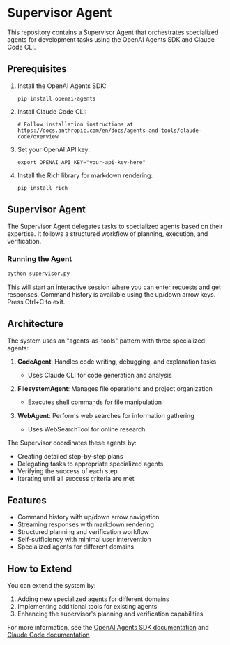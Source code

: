# Supervisor Agent

This repository contains a Supervisor Agent that orchestrates specialized agents for development tasks using the OpenAI Agents SDK and Claude Code CLI.

## Prerequisites

1. Install the OpenAI Agents SDK:
   ```
   pip install openai-agents
   ```

2. Install Claude Code CLI:
   ```
   # Follow installation instructions at https://docs.anthropic.com/en/docs/agents-and-tools/claude-code/overview
   ```

3. Set your OpenAI API key:
   ```
   export OPENAI_API_KEY="your-api-key-here"
   ```

4. Install the Rich library for markdown rendering:
   ```
   pip install rich
   ```

## Supervisor Agent

The Supervisor Agent delegates tasks to specialized agents based on their expertise. It follows a structured workflow of planning, execution, and verification.

### Running the Agent

```bash
python supervisor.py
```

This will start an interactive session where you can enter requests and get responses. Command history is available using the up/down arrow keys. Press Ctrl+C to exit.

## Architecture

The system uses an "agents-as-tools" pattern with three specialized agents:

1. **CodeAgent**: Handles code writing, debugging, and explanation tasks
   - Uses Claude CLI for code generation and analysis

2. **FilesystemAgent**: Manages file operations and project organization
   - Executes shell commands for file manipulation

3. **WebAgent**: Performs web searches for information gathering
   - Uses WebSearchTool for online research

The Supervisor coordinates these agents by:
- Creating detailed step-by-step plans
- Delegating tasks to appropriate specialized agents
- Verifying the success of each step
- Iterating until all success criteria are met

## Features

- Command history with up/down arrow navigation
- Streaming responses with markdown rendering
- Structured planning and verification workflow
- Self-sufficiency with minimal user intervention
- Specialized agents for different domains

## How to Extend

You can extend the system by:

1. Adding new specialized agents for different domains
2. Implementing additional tools for existing agents
3. Enhancing the supervisor's planning and verification capabilities

For more information, see the [OpenAI Agents SDK documentation](https://openai.github.io/openai-agents-python/) and [Claude Code documentation](https://docs.anthropic.com/en/docs/agents-and-tools/claude-code/overview)